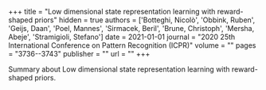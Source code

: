 +++
title = "Low dimensional state representation learning with reward-shaped priors"
hidden = true
authors  = ['Botteghi, Nicolò', 'Obbink, Ruben', 'Geijs, Daan', 'Poel, Mannes', 'Sirmacek, Beril', 'Brune, Christoph', 'Mersha, Abeje', 'Stramigioli, Stefano']
date = 2021-01-01
journal = "2020 25th International Conference on Pattern Recognition (ICPR)"
volume = ""
pages = "3736--3743"
publisher = ""
url = ""
+++

Summary about Low dimensional state representation learning with reward-shaped priors.
